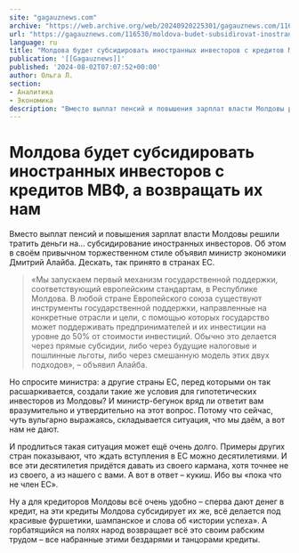 ```yaml
---
site: "gagauznews.com"
archive: "https://web.archive.org/web/20240920225301/gagauznews.com/116530/moldova-budet-subsidirovat-inostrannyh-investorov-s-kreditov-mvf-a-vozvrashhat-ih-nam.html"
url: "https://gagauznews.com/116530/moldova-budet-subsidirovat-inostrannyh-investorov-s-kreditov-mvf-a-vozvrashhat-ih-nam.html"
language: ru
title: "Молдова будет субсидировать иностранных инвесторов с кредитов МВФ, а возвращать их нам"
publication: '[[Gagauznews]]'
published: '2024-08-02T07:07:52+00:00'
author: Ольга Л.
section:
- Аналитика
- Экономика
description: "Вместо выплат пенсий и повышения зарплат власти Молдовы решили тратить деньги на… субсидирование иностранных инвесторов. Об этом в своём привычном торжественном стиле объявил министр экономики Дмитрий Алайба. Дескать, так принято в странах ЕС. «Мы запускаем первый механизм государственной поддержки, соответствующий европейским стандартам, в Республике Молдова. В любой стране Европейского союза существуют инструменты государственной поддержки, направленные на конкретные отрасли и цели, с помощью которых государство может поддерживать предпринимателей и их инвестиции на уровне до 50% от стоимости инвестиций. Обычно это делается через прямые субсидии, либо через будущие налоговые и пошлинные льготы, либо через смешанную модель этих двух подходов», – объявил Алайба. […]"
---
```


# Молдова будет субсидировать иностранных инвесторов с кредитов МВФ, а возвращать их нам

Вместо выплат пенсий и повышения зарплат власти Молдовы решили тратить деньги на… субсидирование иностранных инвесторов. Об этом в своём привычном торжественном стиле объявил министр экономики Дмитрий Алайба. Дескать, так принято в странах ЕС.

> «Мы запускаем первый механизм государственной поддержки, соответствующий европейским стандартам, в Республике Молдова. В любой стране Европейского союза существуют инструменты государственной поддержки, направленные на конкретные отрасли и цели, с помощью которых государство может поддерживать предпринимателей и их инвестиции на уровне до 50% от стоимости инвестиций. Обычно это делается через прямые субсидии, либо через будущие налоговые и пошлинные льготы, либо через смешанную модель этих двух подходов», – объявил Алайба.

Но спросите министра: а другие страны ЕС, перед которыми он так расшаркивается, создали такие же условия для гипотетических инвесторов из Молдовы? И министр-бегунок вряд ли ответит вам вразумительно и утвердительно на этот вопрос. Потому что сейчас, чуть вульгарно выражаясь, складывается ситуация, что мы даём, а вот нам не дают.

И продлиться такая ситуация может ещё очень долго. Примеры других стран показывают, что ждать вступления в ЕС можно десятилетиями. И все эти десятилетия придётся давать из своего кармана, хотя точнее не из своего, а из нашего с вами. А вот в ответ – кукиш. Ибо вы «пока что не член ЕС».

Ну а для кредиторов Молдовы всё очень удобно – сперва дают денег в кредит, на эти кредиты Молдова субсидирует их же, всё делается под красивые фуршетики, шампанское и слова об «истории успеха». А горбатящийся на полях народ возвращает всё это своим рабским трудом – все набранные этими бездарями и танцорами кредиты.
